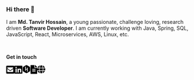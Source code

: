 ### Hi there 👋

<!--
**mdtanvirhossain/mdtanvirhossain** is a ✨ _special_ ✨ repository because its `README.md` (this file) appears on your GitHub profile.

Here are some ideas to get you started:

- 🔭 I’m currently working on ...
- 🌱 I’m currently learning ...
- 👯 I’m looking to collaborate on ...
- 🤔 I’m looking for help with ...
- 💬 Ask me about ...
- 📫 How to reach me: ...
- 😄 Pronouns: ...
- ⚡ Fun fact: ...
-->

I am **Md. Tanvir Hossain**, a young passionate, challenge loving, research driven **Software Developer**. I am currently working with Java, Spring, SQL, JavaScript, React, Microservices, AWS, Linux, etc.

<br>

**Get in touch**

<a href="mailto:mdtanvirhossainbm@gmail.com" title="Email: mdtanvirhossainbm@gmail.com" target="_blank">
  <img align="left" src="envelope-square-solid.svg" alt="Email" width="22">
</a>

<a href="https://www.linkedin.com/in/mdtanvirhossainc" title="Linkedin: mdtanvirhossainc" target="_blank" >
  <img align="left" src="linkedin-brands.svg" alt="Linkedin" width="22">
</a>

<a href="https://www.hackerrank.com/mdtanvirhossain" title="HackerRank: mdtanvirhossain" target="_blank" >
  <img align="left" src="hackerrank-brands.svg" alt="HackerRank" width="22">
</a>
 
<a href="https://cv.mdtanvirhossain.com" title="Resume" target="_blank" >
  <img align="left" src="file-alt-solid.svg" alt="Resume" width="18">
</a>

<a href="https://mdtanvirhossain.com" title="Website: https://mdtanvirhossain.com" target="_blank" >
  <img align="left" src="globe-solid.svg" alt="https://mdtanvirhossain.com" width="22">
</a>

